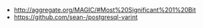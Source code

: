 * http://aggregate.org/MAGIC/#Most%20Significant%201%20Bit
* https://github.com/sean-/postgresql-varint
